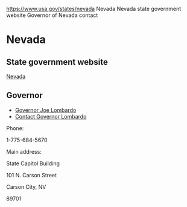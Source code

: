 

https://www.usa.gov/states/nevada
Nevada
Nevada state government website
Governor of Nevada contact

Nevada
======

State government website
------------------------

[Nevada](https://nv.gov/)

Governor
--------

* [Governor Joe Lombardo](https://gov.nv.gov/)
* [Contact Governor Lombardo](https://gov.nv.gov/Contact/Contact/)

Phone:

1-775-684-5670

Main address:

State Capitol Building
  
101 N. Carson Street
  
Carson City,
NV

89701
